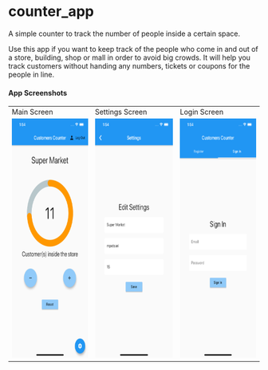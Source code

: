 # counter_app

A simple counter to track the number of people inside a certain space.



Use this app if you want to keep track of the people who come in and out of a store, building, shop or mall in order to avoid big crowds. It will help you track customers without handing any numbers, tickets or coupons for the people in line.

#### App Screenshots

<table>
  <tr>
    <td>Main Screen</td>
     <td>Settings Screen</td>
     <td>Login Screen</td>
  </tr>
  <tr>
    <td><img src="screenshots/main.png" width=270 height=480></td>
    <td><img src="screenshots/settings.png" width=270 height=480></td>
    <td><img src="screenshots/log_in.png" width=270 height=480></td>
  </tr>
 </table>
